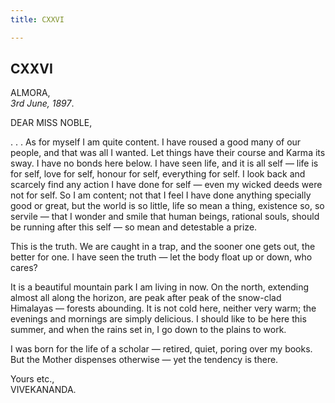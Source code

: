 ```yaml
---
title: CXXVI

---
```





  

  


## CXXVI

ALMORA,  
*3rd June, 1897*.

DEAR MISS NOBLE,

. . . As for myself I am quite content. I have roused a good many of our
people, and that was all I wanted. Let things have their course and
Karma its sway. I have no bonds here below. I have seen life, and it is
all self — life is for self, love for self, honour for self, everything
for self. I look back and scarcely find any action I have done for self
— even my wicked deeds were not for self. So I am content; not that I
feel I have done anything specially good or great, but the world is so
little, life so mean a thing, existence so, so servile — that I wonder
and smile that human beings, rational souls, should be running after
this self — so mean and detestable a prize.

This is the truth. We are caught in a trap, and the sooner one gets out,
the better for one. I have seen the truth — let the body float up or
down, who cares?

It is a beautiful mountain park I am living in now. On the north,
extending almost all along the horizon, are peak after peak of the
snow-clad Himalayas — forests abounding. It is not cold here, neither
very warm; the evenings and mornings are simply delicious. I should like
to be here this summer, and when the rains set in, I go down to the
plains to work.

I was born for the life of a scholar — retired, quiet, poring over my
books. But the Mother dispenses otherwise — yet the tendency is there.

 

Yours etc.,  
VIVEKANANDA.


